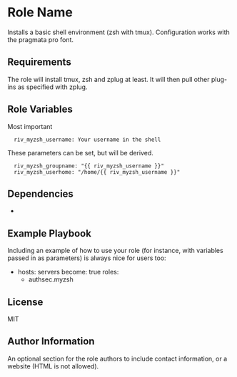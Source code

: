 Role Name
=========

Installs a basic shell environment (zsh with tmux). Configuration  works with the pragmata pro font.

Requirements
------------

The role will install tmux, zsh and zplug at least. It will then pull other plug-ins as specified with zplug.

Role Variables
--------------

Most important

```
  riv_myzsh_username: Your username in the shell
```

These parameters can be set, but will be derived.

```
  riv_myzsh_groupname: "{{ riv_myzsh_username }}"
  riv_myzsh_userhome: "/home/{{ riv_myzsh_username }}"
```

Dependencies
------------

-

Example Playbook
----------------

Including an example of how to use your role (for instance, with variables passed in as parameters) is always nice for users too:

  - hosts: servers
    become: true
    roles:
      - authsec.myzsh

License
-------

MIT

Author Information
------------------

An optional section for the role authors to include contact information, or a website (HTML is not allowed).

